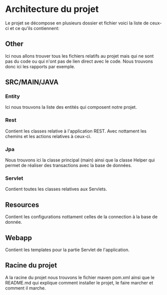 # Architecture du projet

Le projet se décompose en plusieurs dossier et fichier voici la liste de ceux-ci et ce qu'ils contiennent:

## Other

Ici nous allons trouver tous les fichiers relatifs au projet mais qui ne sont pas du code ou qui n'ont pas de lien direct avec le code. Nous trouvons donc ici les rapports par exemple.

## SRC/MAIN/JAVA

### Entity

Ici nous trouvons la liste des entités qui composent notre projet. 

### Rest

Contient les classes relative à l'application REST. Avec nottament les chemins et les actions relatives à ceux-ci.

### Jpa

Nous trouvons ici la classe principal (main) ainsi que la classe Helper qui permet de réaliser des transactions avec la base de données.

### Servlet

Contient toutes les classes relatives aux Servlets.

## Resources

Contient les configurations nottament celles de la connection à la base de donnée.

## Webapp

Contient les templates pour la partie Servlet de l'application.

## Racine du projet

A la racine du projet nous trouvons le fichier maven pom.xml ainsi que le README.md qui explique comment installer le projet, le faire marcher et comment il marche.